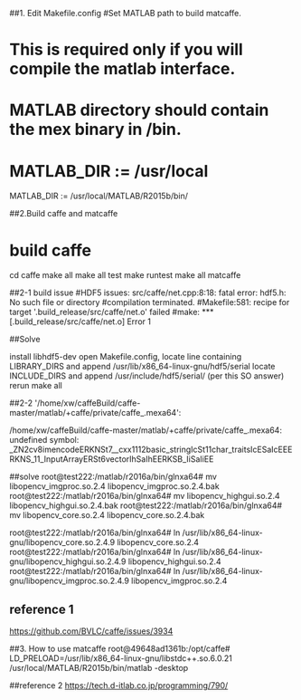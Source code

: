 ##1. Edit Makefile.config
#Set MATLAB path to build matcaffe.
# This is required only if you will compile the matlab interface.
# MATLAB directory should contain the mex binary in /bin.
# MATLAB_DIR := /usr/local

MATLAB_DIR := /usr/local/MATLAB/R2015b/bin/

##2.Build caffe and matcaffe
# build caffe

cd caffe
make all
make all test
make runtest
make all matcaffe

##2-1 build issue
#HDF5 issues: src/caffe/net.cpp:8:18: fatal error: hdf5.h: No such file or directory
#compilation terminated.
#Makefile:581: recipe for target '.build_release/src/caffe/net.o' failed
#make: *** [.build_release/src/caffe/net.o] Error 1

##Solve

install libhdf5-dev
open Makefile.config, locate line containing LIBRARY_DIRS and append /usr/lib/x86_64-linux-gnu/hdf5/serial
locate INCLUDE_DIRS and append /usr/include/hdf5/serial/ (per this SO answer)
rerun make all

##2-2 '/home/xw/caffeBuild/caffe-master/matlab/+caffe/private/caffe_.mexa64':

/home/xw/caffeBuild/caffe-master/matlab/+caffe/private/caffe_.mexa64: undefined
symbol:
_ZN2cv8imencodeERKNSt7__cxx1112basic_stringIcSt11char_traitsIcESaIcEEERKNS_11_InputArrayERSt6vectorIhSaIhEERKSB_IiSaIiEE

##solve
root@test222:/matlab/r2016a/bin/glnxa64# mv libopencv_imgproc.so.2.4 libopencv_imgproc.so.2.4.bak
root@test222:/matlab/r2016a/bin/glnxa64# mv libopencv_highgui.so.2.4 libopencv_highgui.so.2.4.bak
root@test222:/matlab/r2016a/bin/glnxa64# mv libopencv_core.so.2.4 libopencv_core.so.2.4.bak


root@test222:/matlab/r2016a/bin/glnxa64# ln /usr/lib/x86_64-linux-gnu/libopencv_core.so.2.4.9 libopencv_core.so.2.4
root@test222:/matlab/r2016a/bin/glnxa64# ln /usr/lib/x86_64-linux-gnu/libopencv_highgui.so.2.4.9 libopencv_highgui.so.2.4
root@test222:/matlab/r2016a/bin/glnxa64# ln /usr/lib/x86_64-linux-gnu/libopencv_imgproc.so.2.4.9 libopencv_imgproc.so.2.4

## reference 1

https://github.com/BVLC/caffe/issues/3934

##3. How to use matcaffe
root@49648ad1361b:/opt/caffe# LD_PRELOAD=/usr/lib/x86_64-linux-gnu/libstdc++.so.6.0.21 /usr/local/MATLAB/R2015b/bin/matlab -desktop

##reference 2
https://tech.d-itlab.co.jp/programming/790/